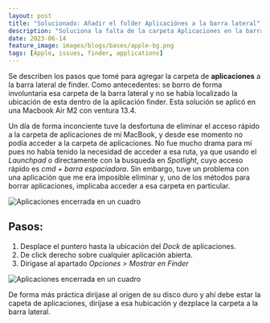 ```yaml
---
layout: post
title: "Solucionado: Añadir el folder Aplicaciónes a la barra lateral"
description: "Soluciona la falta de la carpeta Aplicaciones en la barra lateral de Finder, en dispositivos Apple."
date: 2023-06-14
feature_image: images/blogs/bases/apple-bg.png
tags: [Apple, issues, finder, applications]
---
```


Se describen los pasos que tomé para agregar la carpeta de **aplicaciones** a la barra lateral de finder. Como antecedentes: se borro de forma involuntaria esa carpeta de la barra lateral y no se había localizado la ubicación de esta dentro de la aplicación finder. Esta solución se aplicó en una Macbook Air M2 con ventura 13.4.

<!--more-->

Un día de forma inconciente tuve la desfortuna de eliminar el acceso rápido a la carpeta de aplicaciones de mi MacBook, y desde ese momento no podía acceder a la carpeta de aplicaciones. No fue mucho drama para mí pues no había tenido la necesidad de acceder a esa ruta, ya que usando el *Launchpad* o directamente con la busqueda en *Spotlight*, cuyo acceso rápido es *cmd + barra espaciadora*. Sin embargo, tuve un problema con una aplicación que me era imposible eliminar y, uno de los métodos para borrar aplicaciones, implicaba acceder a esa carpeta en particular. 

![Aplicaciones encerrada en un cuadro](../images/blogs/apple/post-1/f1.png)

## Pasos:

1. Desplace el puntero hasta la ubicación del *Dock* de aplicaciones.
2. De click derecho sobre cualquier aplicación abierta.
3. Dirigase al apartado *Opciones > Mostrar en Finder*

![Aplicaciones encerrada en un cuadro](../images/blogs/apple/post-1/f2.png)

De forma más práctica dirijase al origen de su disco duro y ahí debe estar la capeta de aplicaciones, dirijase a esa hubicación y dezplace la carpeta a la barra lateral.   
